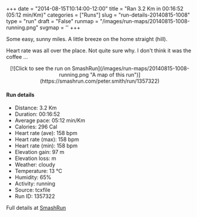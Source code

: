 +++
date = "2014-08-15T10:14:00-12:00"
title = "Ran 3.2 Km in 00:16:52 (05:12 min/Km)"
categories = ["Runs"]
slug = "run-details-20140815-1008"
type = "run"
draft = "False"
runmap = "/images/run-maps/20140815-1008-running.png"
svgmap = '<polyline points="21 89, 24 100, 33 92, 52 83, 64 71, 67 66, 62 60, 63 47, 75 43, 78 22, 77 21, 68 19, 36 1, 28 0, 21 6, 22 8, 28 16, 31 15, 52 34, 58 46, 58 63, 65 67, 55 80, 51 84, 23 98">'
+++

Some easy, sunny miles. A little breeze on the home straight (hill). 

Heart rate was all over the place. Not quite sure why. I don't think it was the coffee ...





<!--more-->

<center>
[![Click to see the run on SmashRun](/images/run-maps/20140815-1008-running.png "A map of this run")](https://smashrun.com/peter.smith/run/1357322)
</center>

#### Run details

* Distance: 3.2 Km
* Duration: 00:16:52
* Average pace: 05:12 min/Km
* Calories: 296 Cal
* Heart rate (ave): 158 bpm
* Heart rate (max): 158 bpm
* Heart rate (min): 158 bpm
* Elevation gain: 97 m
* Elevation loss:  m
* Weather: cloudy
* Temperature: 13 &deg;C
* Humidity: 65%
* Activity: running
* Source: tcxfile
* Run ID: 1357322

Full details at [SmashRun](https://smashrun.com/peter.smith/run/1357322)